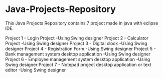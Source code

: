 # Java-Projects-Repository

This Java Projects Repository contains 7 project made in java with eclipse IDE.

Project 1 - Login Project                                           -Using Swing designer
Project 2 - Calculator Project                                      -Using Swing designer
Project 3 - Digital clock                                           -Using Swing designer
Project 4 - Registration Form                                       -Using Swing designer
Project 5 - Bank management system desktop application              -Using Swing designer 
Project 6 - Employee management system desktop application          -Using Swing designer
Project 7 - Notepad project desktop application or text editor      -Using Swing designer
